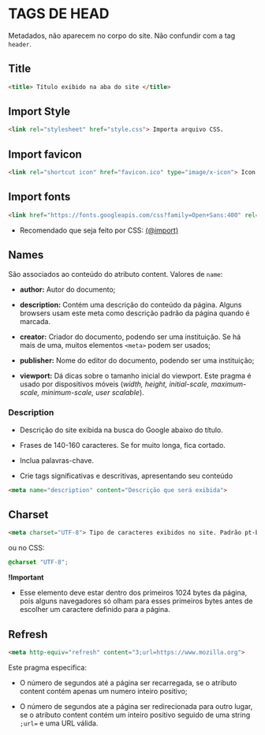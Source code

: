 # TAGS DE HEAD

Metadados, não aparecem no corpo do site. Não confundir com a tag `header`.

## Title

```html
<title> Título exibido na aba do site </title>
```

## Import Style

```html
<link rel="stylesheet" href="style.css"> Importa arquivo CSS.
```

## Import favicon

```html
<link rel="shortcut icon" href="favicon.ico" type="image/x-icon"> Icon exibido na aba do site.
```

## Import fonts

```html
<link href="https://fonts.googleapis.com/css?family=Open+Sans:400" rel="stylesheet"> Importa fontes.
```

* Recomendado que seja feito por CSS: [\(@import\)]()
## Names

São associados ao conteúdo do atributo content. Valores de `name`:

* **author:** Autor do documento;

* **description:** Contém uma descrição do conteúdo da página. Alguns browsers usam este meta como descrição padrão da página quando é marcada.

* **creator:** Criador do documento, podendo ser uma instituição. Se há mais de uma, muitos elementos `<meta>` podem ser usados;

* **publisher:** Nome do editor do documento, podendo ser uma instituição;

* **viewport:** Dá dicas sobre o tamanho inicial do viewport. Este pragma é usado por dispositivos móveis (*width, height, initial-scale, maximum-scale, minimum-scale, user scalable*).­

### Description

* Descrição do site exibida na busca do Google abaixo do título.

* Frases de 140-160 caracteres. Se for muito longa, fica cortado.

* Inclua palavras-chave.

* Crie tags significativas e descritivas, apresentando seu conteúdo

```html
<meta name="description" content="Descrição que será exibida">
```

## Charset

```html
<meta charset="UTF-8"> Tipo de caracteres exibidos no site. Padrão pt-br é UTF-8.
```

ou no CSS:

```css
@charset "UTF-8";
```

**!Important**

* Esse elemento <meta> deve estar dentro dos primeiros 1024 bytes da página, pois alguns navegadores só olham para esses primeiros bytes antes de escolher um caractere definido para a página.

## Refresh

```html
<meta http-equiv="refresh" content="3;url=https://www.mozilla.org">
```

Este pragma especifica:

* O número de segundos até a página ser recarregada, se o atributo content contém apenas um numero inteiro positivo;

* O número de segundos ate a página ser redirecionada para outro lugar, se o atributo content contém um inteiro positivo seguido de uma string `;url=` e uma URL válida.

